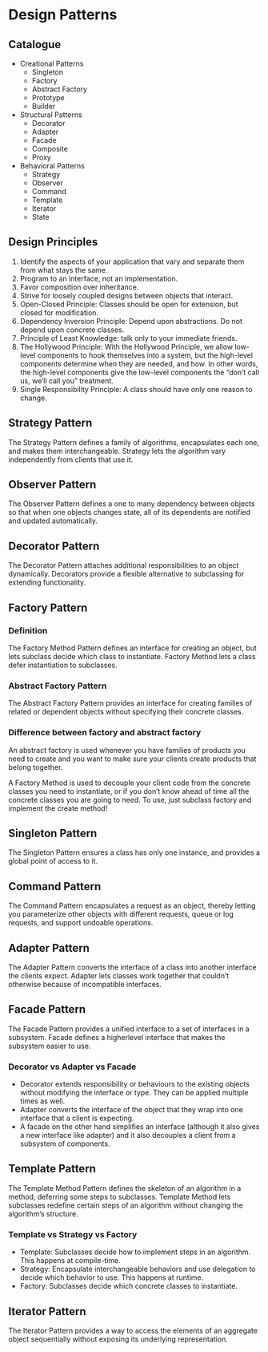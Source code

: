 # Design Patterns

## Catalogue

- Creational Patterns
  - Singleton
  - Factory
  - Abstract Factory
  - Prototype
  - Builder
- Structural Patterns
  - Decorator
  - Adapter
  - Facade
  - Composite
  - Proxy
- Behavioral Patterns
  - Strategy
  - Observer
  - Command
  - Template
  - Iterator
  - State

## Design Principles

1. Identify the aspects of your application that vary and separate them from what stays the same.
2. Program to an interface, not an implementation.
3. Favor composition over inheritance.
4. Strive for loosely coupled designs between objects that interact.
5. Open-Closed Principle: Classes should be open for extension, but closed for modification.
6. Dependency Inversion Principle: Depend upon abstractions. Do not depend upon concrete classes.
7. Principle of Least Knowledge: talk only to your immediate friends.
8. The Hollywood Principle: With the Hollywood Principle, we allow low-level components to hook themselves into a system, but the high-level components determine when they are needed, and how. In other words, the high-level components give the low-level components the “don’t call us, we’ll call you” treatment.
9. Single Responsibility Principle: A class should have only one reason to change.

## Strategy Pattern

The Strategy Pattern defines a family of algorithms, encapsulates each one, and makes them interchangeable. Strategy lets the algorithm vary independently from clients that use it.

## Observer Pattern

The Observer Pattern defines a one to many dependency between objects so that when one objects changes state, all of its dependents are notified and updated automatically.

## Decorator Pattern

The Decorator Pattern attaches additional responsibilities to an object dynamically. Decorators provide a flexible alternative to subclassing for extending functionality.

## Factory Pattern

### Definition

The Factory Method Pattern defines an interface for creating an object, but lets subclass decide which class to instantiate. Factory Method lets a class defer instantiation to subclasses.

### Abstract Factory Pattern

The Abstract Factory Pattern provides an interface for creating families of related or dependent objects without specifying their concrete classes.

### Difference between factory and abstract factory

An abstract factory is used whenever you have families of products you need to create and you want to make sure your clients create products that belong together.

A Factory Method is used to decouple your client code from the concrete classes you need to instantiate, or if you don’t know ahead of time all the concrete classes you are going to need. To use, just subclass factory and implement the create method!

## Singleton Pattern

The Singleton Pattern ensures a class has only one instance, and provides a global point of access to it.

## Command Pattern

The Command Pattern encapsulates a request as an object, thereby letting you parameterize other objects with different requests, queue or log requests, and support undoable operations.

## Adapter Pattern

The Adapter Pattern converts the interface of a class into another interface the clients expect. Adapter lets classes work together that couldn’t otherwise because of incompatible interfaces.

## Facade Pattern

The Facade Pattern provides a unified interface to a set of interfaces in a subsystem. Facade defines a higherlevel interface that makes the subsystem easier to use.

### Decorator vs Adapter vs Facade

- Decorator extends responsibility or behaviours to the existing objects without modifying the interface or type. They can be applied multiple times as well.
- Adapter converts the interface of the object that they wrap into one interface that a client is expecting.
- A facade on the other hand simplifies an interface (although it also gives a new interface like adapter) and it also decouples a client from a subsystem of components.

## Template Pattern

The Template Method Pattern defines the skeleton of an algorithm in a method, deferring some steps to subclasses. Template Method lets subclasses redefine certain steps of an algorithm without changing the algorithm’s structure.

### Template vs Strategy vs Factory

- Template: Subclasses decide how to implement steps in an algorithm. This happens at compile-time.
- Strategy: Encapsulate interchangeable behaviors and use delegation to decide which behavior to use. This happens at runtime.
- Factory: Subclasses decide which concrete classes to instantiate.

## Iterator Pattern

The Iterator Pattern provides a way to access the elements of an aggregate object sequentially without exposing its underlying representation.